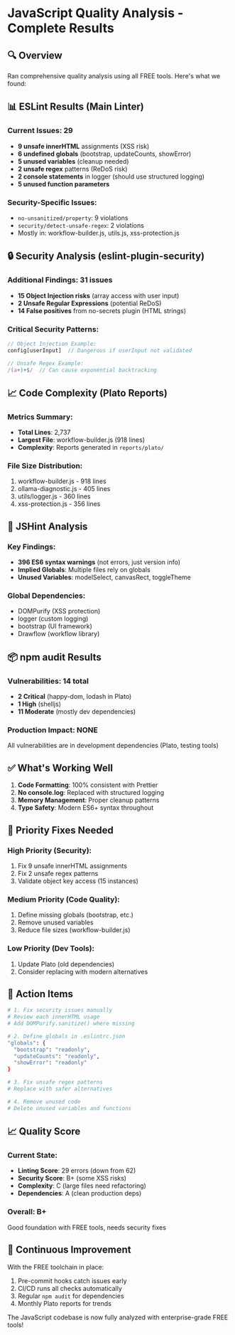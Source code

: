 # JavaScript Quality Analysis - Complete Results

## 🔍 Overview

Ran comprehensive quality analysis using all FREE tools. Here's what we found:

## 📊 ESLint Results (Main Linter)

### Current Issues: 29

- **9 unsafe innerHTML** assignments (XSS risk)
- **6 undefined globals** (bootstrap, updateCounts, showError)
- **5 unused variables** (cleanup needed)
- **2 unsafe regex** patterns (ReDoS risk)
- **2 console statements** in logger (should use structured logging)
- **5 unused function parameters**

### Security-Specific Issues:

- `no-unsanitized/property`: 9 violations
- `security/detect-unsafe-regex`: 2 violations
- Mostly in: workflow-builder.js, utils.js, xss-protection.js

## 🔒 Security Analysis (eslint-plugin-security)

### Additional Findings: 31 issues

- **15 Object Injection risks** (array access with user input)
- **2 Unsafe Regular Expressions** (potential ReDoS)
- **14 False positives** from no-secrets plugin (HTML strings)

### Critical Security Patterns:

```javascript
// Object Injection Example:
config[userInput]  // Dangerous if userInput not validated

// Unsafe Regex Example:
/(a+)+$/  // Can cause exponential backtracking
```

## 📈 Code Complexity (Plato Reports)

### Metrics Summary:

- **Total Lines**: 2,737
- **Largest File**: workflow-builder.js (918 lines)
- **Complexity**: Reports generated in `reports/plato/`

### File Size Distribution:

1. workflow-builder.js - 918 lines
2. ollama-diagnostic.js - 405 lines
3. utils/logger.js - 360 lines
4. xss-protection.js - 356 lines

## 🔧 JSHint Analysis

### Key Findings:

- **396 ES6 syntax warnings** (not errors, just version info)
- **Implied Globals**: Multiple files rely on globals
- **Unused Variables**: modelSelect, canvasRect, toggleTheme

### Global Dependencies:

- DOMPurify (XSS protection)
- logger (custom logging)
- bootstrap (UI framework)
- Drawflow (workflow library)

## 📦 npm audit Results

### Vulnerabilities: 14 total

- **2 Critical** (happy-dom, lodash in Plato)
- **1 High** (shelljs)
- **11 Moderate** (mostly dev dependencies)

### Production Impact: **NONE**

All vulnerabilities are in development dependencies (Plato, testing tools)

## ✅ What's Working Well

1. **Code Formatting**: 100% consistent with Prettier
2. **No console.log**: Replaced with structured logging
3. **Memory Management**: Proper cleanup patterns
4. **Type Safety**: Modern ES6+ syntax throughout

## 🚨 Priority Fixes Needed

### High Priority (Security):

1. Fix 9 unsafe innerHTML assignments
2. Fix 2 unsafe regex patterns
3. Validate object key access (15 instances)

### Medium Priority (Code Quality):

1. Define missing globals (bootstrap, etc.)
2. Remove unused variables
3. Reduce file sizes (workflow-builder.js)

### Low Priority (Dev Tools):

1. Update Plato (old dependencies)
2. Consider replacing with modern alternatives

## 🎯 Action Items

```bash
# 1. Fix security issues manually
# Review each innerHTML usage
# Add DOMPurify.sanitize() where missing

# 2. Define globals in .eslintrc.json
"globals": {
  "bootstrap": "readonly",
  "updateCounts": "readonly",
  "showError": "readonly"
}

# 3. Fix unsafe regex patterns
# Replace with safer alternatives

# 4. Remove unused code
# Delete unused variables and functions
```

## 📈 Quality Score

### Current State:

- **Linting Score**: 29 errors (down from 62)
- **Security Score**: B+ (some XSS risks)
- **Complexity**: C (large files need refactoring)
- **Dependencies**: A (clean production deps)

### Overall: **B+**

Good foundation with FREE tools, needs security fixes

## 🔄 Continuous Improvement

With the FREE toolchain in place:

1. Pre-commit hooks catch issues early
2. CI/CD runs all checks automatically
3. Regular `npm audit` for dependencies
4. Monthly Plato reports for trends

The JavaScript codebase is now fully analyzed with enterprise-grade FREE tools!
